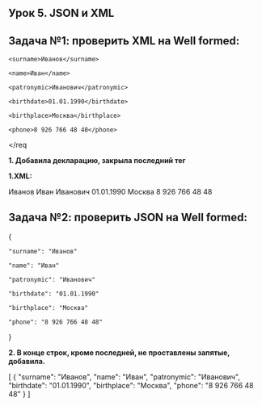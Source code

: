 ## Урок 5. JSON и XML

## **Задача №1: проверить XML на Well formed:** ##

<req>

    <surname>Иванов</surname>

    <name>Иван</name>

    <patronymic>Иванович</patronymic>

    <birthdate>01.01.1990</birthdate>

    <birthplace>Москва</birthplace>

    <phone>8 926 766 48 48</phone>
</req

**1. Добавила декларацию, закрыла последний тег </reg>**

**1.XML:**

<?xml version="1.0"?>
<req>
	<surname>Иванов</surname>
	<name>Иван</name>
	<patronymic>Иванович</patronymic>
	<birthdate>01.01.1990</birthdate>
	<birthplace>Москва</birthplace>
	<phone>8 926 766 48 48</phone>
</req>

## **Задача №2: проверить JSON на Well formed:** ##

{

    "surname": "Иванов"

    "name": "Иван"

    "patronymic": "Иванович"

    "birthdate": "01.01.1990"

    "birthplace": "Москва"

    "phone": "8 926 766 48 48"
}

**2. В конце строк, кроме последней, не проставлены запятые, добавила.**

[
  {
    "surname": "Иванов",
    "name": "Иван",
    "patronymic": "Иванович",
    "birthdate": "01.01.1990",
    "birthplace": "Москва",
    "phone": "8 926 766 48 48"
  }
]
